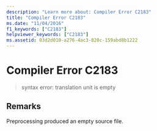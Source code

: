 ```yaml
---
description: "Learn more about: Compiler Error C2183"
title: "Compiler Error C2183"
ms.date: "11/04/2016"
f1_keywords: ["C2183"]
helpviewer_keywords: ["C2183"]
ms.assetid: 03d2d010-a276-4ac3-820c-159abd8b1222
---
```

# Compiler Error C2183

> syntax error: translation unit is empty

## Remarks

Preprocessing produced an empty source file.
